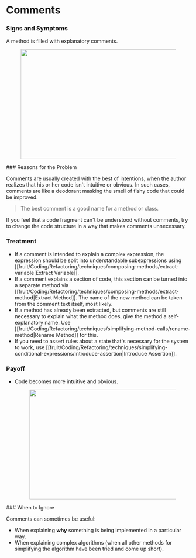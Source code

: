 # Comments
### Signs and Symptoms

A method is filled with explanatory comments.

<figure class="image">

<img
src="https://refactoring.guru/images/refactoring/content/smells/comments-01.png?id=584958123f3b902e0ad0895d879509b9"
srcset="/images/refactoring/content/smells/comments-01-2x.png?id=15fe22a84b974b19a752ad169ae999ae 2x"
width="500" height="300" />
</figure>
### Reasons for the Problem

Comments are usually created with the best of intentions, when the author realizes that his or her code isn't intuitive or obvious. In such cases, comments are like a deodorant masking the smell of fishy code that could be improved.

> The best comment is a good name for a method or class.

If you feel that a code fragment can't be understood without comments, try to change the code structure in a way that makes comments unnecessary.

### Treatment
- If a comment is intended to explain a complex expression, the expression should be split into understandable subexpressions using [[fruit/Coding/Refactoring/techniques/composing-methods/extract-variable|Extract Variable]].
- If a comment explains a section of code, this section can be turned into a separate method via [[fruit/Coding/Refactoring/techniques/composing-methods/extract-method|Extract Method]]. The name of the new method can be taken from the comment text itself, most likely.
- If a method has already been extracted, but comments are still necessary to explain what the method does, give the method a self-explanatory name. Use [[fruit/Coding/Refactoring/techniques/simplifying-method-calls/rename-method|Rename Method]] for this.
- If you need to assert rules about a state that's necessary for the system to work, use [[fruit/Coding/Refactoring/techniques/simplifying-conditional-expressions/introduce-assertion|Introduce Assertion]].

### Payoff

- Code becomes more intuitive and obvious.<figure class="image">
<img
src="https://refactoring.guru//images/refactoring/content/smells/comments-02.png?id=266f82bb7081957d409ae690c2c66483"
srcset="/images/refactoring/content/smells/comments-02-2x.png?id=57a83d2b705347aa0d0a6d197a1f9d3c 2x"
loading="lazy" width="500" height="300" />
</figure>
### When to Ignore

Comments can sometimes be useful:

- When explaining **why** something is being implemented in a particular way.
- When explaining complex algorithms (when all other methods for simplifying the algorithm have been tried and come up short).
